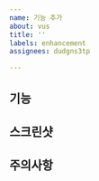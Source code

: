 ```yaml
---
name: 기능 추가
about: vus
title: ''
labels: enhancement
assignees: dudgns3tp

---
```


## 기능

## 스크린샷


## 주의사항
